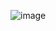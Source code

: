 ![image](https://user-images.githubusercontent.com/89852798/188661039-c1e16a59-f038-4c91-97f3-a294869b5ea8.png)
